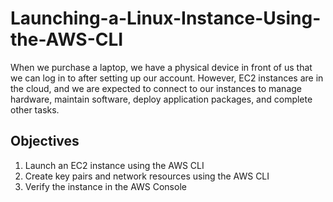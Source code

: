 # Launching-a-Linux-Instance-Using-the-AWS-CLI

When we purchase a laptop, we have a physical device in front of us that we can log in to after setting up our account. However, EC2 instances are in the cloud, and we are expected to connect to our instances to manage hardware, maintain software, deploy application packages, and complete other tasks.

## Objectives
1. Launch an EC2 instance using the AWS CLI
2. Create key pairs and network resources using the AWS CLI
3. Verify the instance in the AWS Console
